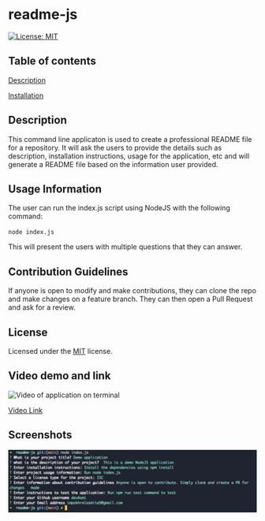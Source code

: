 # readme-js

[![License: MIT](https://img.shields.io/badge/License-MIT-yellow.svg)](https://opensource.org/licenses/MIT)

## Table of contents

[Description](#description)

[Installation](#installation)

## Description

This command line applicaton is used to create a professional README file for a repository. It will ask the users to provide the details such as description, installation instructions, usage for the application, etc and will generate a README file based on the information user provided.

## Usage Information

The user can run the index.js script using NodeJS with the following command:

`node index.js`

This will present the users with multiple questions that they can answer.

## Contribution Guidelines

If anyone is open to modify and make contributions, they can clone the repo and make changes on a feature branch. They can then open a Pull Request and ask for a review.

## License

Licensed under the [MIT](https://choosealicense.com/licenses/mit) license.

## Video demo and link

![Video of application on terminal](./assets//readme-js-video.gif)

[Video Link](https://drive.google.com/file/d/1m_Hy9mQIorrIOQu6FXTLvBTCN1X45x6l/view)

## Screenshots

![Screenshot of application](./assets//readme-js-capture.png)
